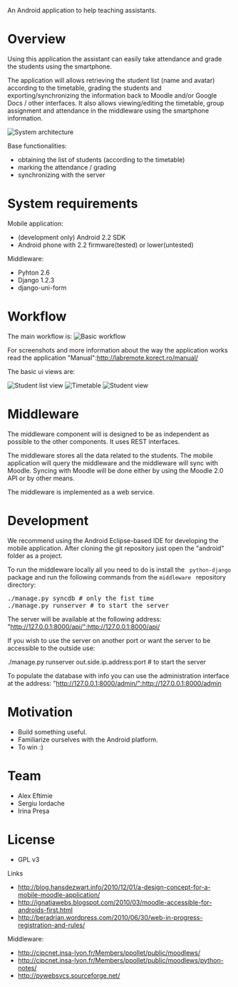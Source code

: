 An Android application to help teaching assistants.
# Overview #

Using this application the assistant can easily take attendance and grade the students using the smartphone.

The application will allows retrieving the student list (name and avatar) according to the timetable, grading the students and exporting/synchronizing the information back to Moodle and/or Google Docs / other interfaces. It also allows viewing/editing the timetable, group assignment and attendance in the middleware using the smartphone information.

![System architecture](http://eftimie.ro/wiki/_media/general-architecture.png?cache=cache&w=624&h=253 "System architecture")

Base functionalities:

*   obtaining the list of students (according to the timetable)
*   marking the attendance / grading
*   synchronizing with the server

# System requirements #
Mobile application:

*   (development only) Android 2.2 SDK
*   Android phone with 2.2 firmware(tested) or lower(untested)

Middleware:

*   Pyhton 2.6
*   Django 1.2.3
*   django-uni-form

# Workflow #

The main workflow is:
![Basic workflow](http://eftimie.ro/wiki/_media/workflow-en.png?w=&h=&cache=cache "Basic workflow")

For screenshots and more information about the way the application works read the application "Manual":http://labremote.korect.ro/manual/

The basic ui views are:

![Student list view](http://eftimie.ro/wiki/_media/1._home.png?w=&h=&cache=cache "Student list view")
![Timetable](http://eftimie.ro/wiki/_media/2._timetable.png?id=moodle-remote&cache=cache "Timetable")
![Student view](http://eftimie.ro/wiki/_media/3._individual.png?id=moodle-remote&cache=cache "Student view")

# Middleware #

The middleware component will is designed to be as independent as possible to the other components. It uses REST interfaces.

The middleware stores all the data related to the students. The mobile application will query the middleware and the middleware will sync with Moodle. Syncing with Moodle will be done either by using the Moodle 2.0 API or by other means.

The middleware is implemented as a web service.

# Development #
We recommend using the Android Eclipse-based IDE for developing the mobile application. After cloning the git repository just open the "android" folder as a project.

To run the middleware locally all you need to do is install the <code> python-django </code> package and run the following commands from the  <code>middleware </code> repository directory:

<pre>
./manage.py syncdb # only the fist time
./manage.py runserver # to start the server
</pre>

The server will be available at the following address: "http://127.0.0.1:8000/api/":http://127.0.0.1:8000/api/

If you wish to use the server on another port or want the server to be accessible to the outside use:

./manage.py runserver out.side.ip.address:port # to start the server

To populate the database with info you can use the administration interface at the address: "http://127.0.0.1:8000/admin/":http://127.0.0.1:8000/admin

# Motivation #
*   Build something useful.
*   Familiarize ourselves with the Android platform.
*   To win :)

# Team #
*   Alex Eftimie 
*   Sergiu Iordache 
*   Irina Preșa

# License #
*   GPL v3

Links

*   <http://blog.hansdezwart.info/2010/12/01/a-design-concept-for-a-mobile-moodle-application/>
*   <http://ignatiawebs.blogspot.com/2010/03/moodle-accessible-for-androids-first.html>
*   <http://beradrian.wordpress.com/2010/06/30/web-in-progress-registration-and-rules/>

Middleware:

*   <http://cipcnet.insa-lyon.fr/Members/ppollet/public/moodlews/>
*   <http://cipcnet.insa-lyon.fr/Members/ppollet/public/moodlews/python-notes/>
*   <http://pywebsvcs.sourceforge.net/>


